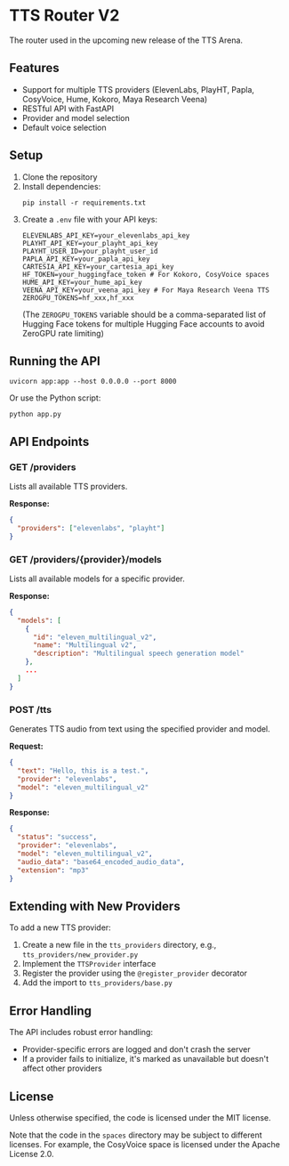 # TTS Router V2

The router used in the upcoming new release of the TTS Arena.

## Features

- Support for multiple TTS providers (ElevenLabs, PlayHT, Papla, CosyVoice, Hume, Kokoro, Maya Research Veena)
- RESTful API with FastAPI
- Provider and model selection
- Default voice selection

## Setup

1. Clone the repository
2. Install dependencies:
   ```
   pip install -r requirements.txt
   ```
3. Create a `.env` file with your API keys:
   ```
   ELEVENLABS_API_KEY=your_elevenlabs_api_key
   PLAYHT_API_KEY=your_playht_api_key
   PLAYHT_USER_ID=your_playht_user_id
   PAPLA_API_KEY=your_papla_api_key
   CARTESIA_API_KEY=your_cartesia_api_key
   HF_TOKEN=your_huggingface_token # For Kokoro, CosyVoice spaces
   HUME_API_KEY=your_hume_api_key
   VEENA_API_KEY=your_veena_api_key # For Maya Research Veena TTS
   ZEROGPU_TOKENS=hf_xxx,hf_xxx
   ```
   (The `ZEROGPU_TOKENS` variable should be a comma-separated list of Hugging Face tokens for multiple Hugging Face accounts to avoid ZeroGPU rate limiting)

## Running the API

```
uvicorn app:app --host 0.0.0.0 --port 8000
```

Or use the Python script:

```
python app.py
```

## API Endpoints

### GET /providers

Lists all available TTS providers.

**Response:**
```json
{
  "providers": ["elevenlabs", "playht"]
}
```

### GET /providers/{provider}/models

Lists all available models for a specific provider.

**Response:**
```json
{
  "models": [
    {
      "id": "eleven_multilingual_v2",
      "name": "Multilingual v2",
      "description": "Multilingual speech generation model"
    },
    ...
  ]
}
```

### POST /tts

Generates TTS audio from text using the specified provider and model.

**Request:**
```json
{
  "text": "Hello, this is a test.",
  "provider": "elevenlabs",
  "model": "eleven_multilingual_v2"
}
```

**Response:**
```json
{
  "status": "success",
  "provider": "elevenlabs",
  "model": "eleven_multilingual_v2",
  "audio_data": "base64_encoded_audio_data",
  "extension": "mp3"
}
```

## Extending with New Providers

To add a new TTS provider:

1. Create a new file in the `tts_providers` directory, e.g., `tts_providers/new_provider.py`
2. Implement the `TTSProvider` interface
3. Register the provider using the `@register_provider` decorator
4. Add the import to `tts_providers/base.py`

## Error Handling

The API includes robust error handling:
- Provider-specific errors are logged and don't crash the server
- If a provider fails to initialize, it's marked as unavailable but doesn't affect other providers

## License

Unless otherwise specified, the code is licensed under the MIT license.

Note that the code in the `spaces` directory may be subject to different licenses. For example, the CosyVoice space is licensed under the Apache License 2.0.